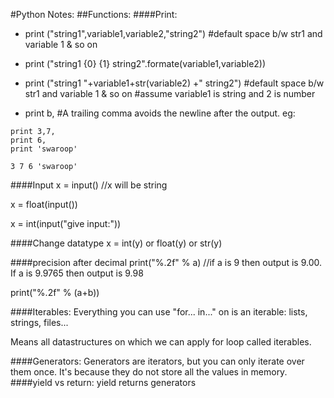 #Python Notes:
##Functions:
####Print:
- print ("string1",variable1,variable2,"string2") #default space b/w str1 and variable 1 & so on

- print ("string1 {0} {1} string2".formate(variable1,variable2))

- print ("string1 "+variable1+str(variable2) +" string2") #default space b/w str1 and variable 1 & so on #assume variable1 is string and 2 is number

- print b,  #A trailing comma avoids the newline after the output. eg:

```
print 3,7,
print 6,
print 'swaroop'
```
```
3 7 6 'swaroop'
```
####Input
x = input()        //x will be string

x = float(input())

x = int(input("give input:"))

####Change datatype
x = int(y) or float(y) or str(y)

####precision after decimal
print("%.2f" % a)  //if a is 9 then output is 9.00. If a is 9.9765 then output is 9.98

print("%.2f" % (a+b))

####Iterables:
Everything you can use "for... in..." on is an iterable: lists, strings, files... 

Means all datastructures on which we can apply for loop called iterables.

####Generators:
Generators are iterators, but you can only iterate over them once. It's because they do not store all the values in memory.
####yield vs return:
yield returns generators

